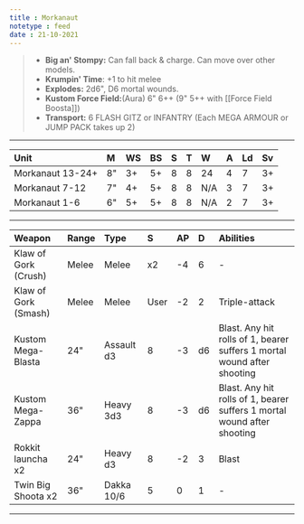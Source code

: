 ```yaml
---
title : Morkanaut
notetype : feed
date : 21-10-2021
---
```


> - **Big an' Stompy:** Can fall back & charge. Can move over other models.
> - **Krumpin' Time**: +1 to hit melee
> - **Explodes:** 2d6", D6 mortal wounds.
> - **Kustom Force Field:**(Aura) 6" 6++ (9" 5++ with [[Force Field Boosta]])
> - **Transport:** 6 FLASH GITZ or INFANTRY (Each MEGA ARMOUR or JUMP PACK takes up 2)

---

| Unit             | M   | WS  | BS  | S   | T   | W   | A   | Ld  | Sv  |
|:---------------- |:--- |:--- |:--- |:--- |:--- |:--- |:--- |:--- |:--- |
| Morkanaut 13-24+ | 8"  | 3+  | 5+  | 8   | 8   | 24  | 4   | 7   | 3+  |
| Morkanaut 7-12   | 7"  | 4+  | 5+  | 8   | 8   | N/A | 3   | 7   | 3+  |
| Morkanaut 1-6    | 6"  | 5+  | 5+  | 8   | 8   | N/A | 2   | 7   | 3+  |

---

| Weapon               | Range | Type       | S    | AP  | D   | Abilities                                                               |
|:-------------------- |:----- |:---------- |:---- |:--- |:--- |:----------------------------------------------------------------------- |
| Klaw of Gork (Crush) | Melee | Melee      | x2   | -4  | 6   | -                                                                       |
| Klaw of Gork (Smash) | Melee | Melee      | User | -2  | 2   | Triple-attack                                                           |
| Kustom Mega-Blasta   | 24"   | Assault d3 | 8    | -3  | d6  | Blast. Any hit rolls of 1, bearer suffers 1 mortal wound after shooting |
| Kustom Mega-Zappa    | 36"   | Heavy 3d3  | 8    | -3  | d6  | Blast. Any hit rolls of 1, bearer suffers 1 mortal wound after shooting |
| Rokkit launcha x2    | 24"   | Heavy d3   | 8    | -2  | 3   | Blast                                                                   |
| Twin Big Shoota x2   | 36"   | Dakka 10/6 | 5    | 0   | 1   | -                                                                       |

---